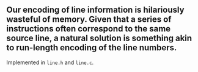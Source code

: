 ## Our encoding of line information is hilariously wasteful of memory. Given that a series of instructions often correspond to the same source line, a natural solution is something akin to run-length encoding of the line numbers.

Implemented in `line.h` and `line.c`.
